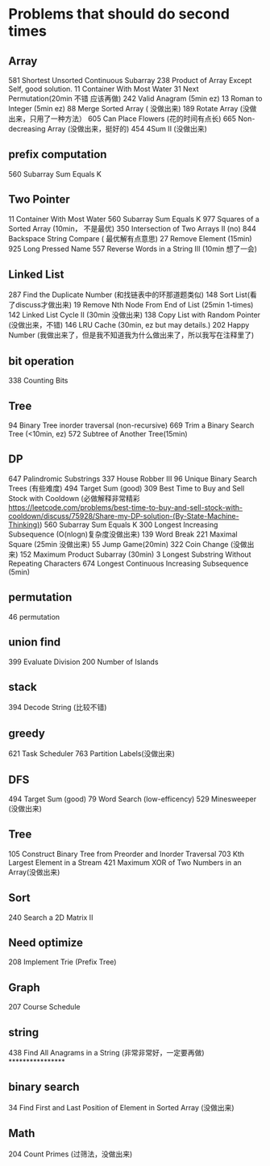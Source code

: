 # Problems that should do second times

## Array
581 Shortest Unsorted Continuous Subarray
238 Product of Array Except Self, good solution.
11 Container With Most Water
31 Next Permutation(20min 不错 应该再做)
242 Valid Anagram (5min ez)
13 Roman to Integer (5min ez)
88 Merge Sorted Array ( 没做出来)
189 Rotate Array (没做出来，只用了一种方法）
605 Can Place Flowers  (花的时间有点长)
665 Non-decreasing Array (没做出来，挺好的)
454 4Sum II (没做出来)

## prefix computation
560 Subarray Sum Equals K

## Two Pointer
11  Container With Most Water
560 Subarray Sum Equals K
977 Squares of a Sorted Array (10min， 不是最优)
350 Intersection of Two Arrays II (no)
844 Backspace String Compare ( 最优解有点意思)
27 Remove Element (15min)
925 Long Pressed Name
557 Reverse Words in a String III (10min 想了一会)

## Linked List
287 Find the Duplicate Number (和找链表中的环那道题类似)
148 Sort List(看了discuss才做出来)
19 Remove Nth Node From End of List (25min 1-times)
142 Linked List Cycle II (30min 没做出来)
138 Copy List with Random Pointer (没做出来，不错)
146 LRU Cache (30min, ez but may details.)
202 Happy Number (我做出来了，但是我不知道我为什么做出来了，所以我写在注释里了)

## bit operation
338 Counting Bits

## Tree
94 Binary Tree inorder traversal (non-recursive)
669 Trim a Binary Search Tree (<10min, ez)
572 Subtree of Another Tree(15min)

## DP
647 Palindromic Substrings
337 House Robber III
96 Unique Binary Search Trees (有些难度)
494 Target Sum (good)
309 Best Time to Buy and Sell Stock with Cooldown (必做解释非常精彩 https://leetcode.com/problems/best-time-to-buy-and-sell-stock-with-cooldown/discuss/75928/Share-my-DP-solution-(By-State-Machine-Thinking))
560 Subarray Sum Equals K
300 Longest Increasing Subsequence (O(nlogn)复杂度没做出来)
139 Word Break
221 Maximal Square (25min 没做出来)
55 Jump Game(20min)
322 Coin Change (没做出来)
152 Maximum Product Subarray (30min)
3 Longest Substring Without Repeating Characters
674 Longest Continuous Increasing Subsequence (5min)

## permutation 
46 permutation

## union find
399 Evaluate Division 
200 Number of Islands

## stack
394 Decode String (比较不错)

## greedy
621 Task Scheduler
763 Partition Labels(没做出来)

## DFS
494 Target Sum (good)
79 Word Search (low-efficency)
529 Minesweeper (没做出来)

## Tree 
105 Construct Binary Tree from Preorder and Inorder Traversal
703 Kth Largest Element in a Stream
421 Maximum XOR of Two Numbers in an Array(没做出来)

## Sort
240 Search a 2D Matrix II

## Need optimize
208 Implement Trie (Prefix Tree)

## Graph
207 Course Schedule

## string
438 Find All Anagrams in a String (非常非常好，一定要再做) ****************

## binary search
34 Find First and Last Position of Element in Sorted Array (没做出来)

## Math
204 Count Primes (过筛法，没做出来)
